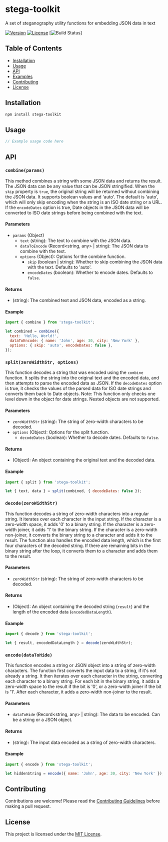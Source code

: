 # stega-toolkit

A set of steganography utility functions for embedding JSON data in text

[![Version](https://img.shields.io/npm/v/stega-js.svg)](https://www.npmjs.com/package/stega-toolkit)
[![License](https://img.shields.io/npm/l/stega-toolkit.svg)](https://github.com/2wce/stega-toolkit/blob/main/LICENSE)
[![Build Status](https://github.com/2wce/stega-toolkit/actions/workflows/release.yml/badge.svg)]

## Table of Contents

- [Installation](#installation)
- [Usage](#usage)
- [API](#api)
- [Examples](#examples)
- [Contributing](#contributing)
- [License](#license)

## Installation

```bash
npm install stega-toolkit
```

## Usage

```javascript
// Example usage code here
```

## API

### `combine(params)`

This method combines a string with some JSON data and returns the result. The JSON data can be any value that can be JSON stringified. When the `skip` property is `true`, the original string will be returned without combining the JSON data. It supports boolean values and 'auto'. The default is 'auto', which will only skip encoding when the string is an ISO date string or a URL. If the `encodeDates` option is true, Date objects in the JSON data will be converted to ISO date strings before being combined with the text.

#### Parameters

- `params` (Object)
  - `text` (string): The text to combine with the JSON data.
  - `dataToEncode` (Record<string, any> | string): The JSON data to combine with the text.
  - `options` (Object): Options for the combine function.
    - `skip` (boolean | string): Whether to skip combining the JSON data with the text. Defaults to 'auto'.
    - `encodeDates` (boolean): Whether to encode dates. Defaults to `false`.

#### Returns

- (string): The combined text and JSON data, encoded as a string.

#### Example

```javascript
import { combine } from 'stega-toolkit';

let combined = combine({
  text: 'Hello, World!',
  dataToEncode: { name: 'John', age: 30, city: 'New York' },
  options: { skip: 'auto', encodeDates: false },
});
```

### `split(zeroWidthStr, options)`

This function decodes a string that was encoded using the `combine` function. It splits the string into the original text and the encoded data, and then attempts to parse the encoded data as JSON. If the `decodeDates` option is true, it checks the values of the parsed data for ISO date strings and converts them back to Date objects. Note: This function only checks one level down in the object for date strings. Nested objects are not supported.

#### Parameters

- `zeroWidthStr` (string): The string of zero-width characters to be decoded.
- `options` (Object): Options for the split function.
  - `decodeDates` (boolean): Whether to decode dates. Defaults to `false`.

#### Returns

- (Object): An object containing the original text and the decoded data.

#### Example

```javascript
import { split } from 'stega-toolkit';

let { text, data } = split(combined, { decodeDates: false });
```

### `decode(zeroWidthStr)`

This function decodes a string of zero-width characters into a regular string. It iterates over each character in the input string. If the character is a zero-width space, it adds '0' to a binary string. If the character is a zero-width joiner, it adds '1' to the binary string. If the character is a zero-width non-joiner, it converts the binary string to a character and adds it to the result. The function also handles the encoded data length, which is the first four characters of the decoded string. If there are remaining bits in the binary string after the loop, it converts them to a character and adds them to the result.

#### Parameters

- `zeroWidthStr` (string): The string of zero-width characters to be decoded.

#### Returns

- (Object): An object containing the decoded string (`result`) and the length of the encoded data (`encodedDataLength`).

#### Example

```javascript
import { decode } from 'stega-toolkit';

let { result, encodedDataLength } = decode(zeroWidthStr);
```

### `encode(dataToHide)`

This function encodes a string or JSON object into a string of zero-width characters. The function first converts the input data to a string, if it's not already a string. It then iterates over each character in the string, converting each character to a binary string. For each bit in the binary string, it adds a zero-width space to the result if the bit is '0', or a zero-width joiner if the bit is '1'. After each character, it adds a zero-width non-joiner to the result.

#### Parameters

- `dataToHide` (Record<string, any> | string): The data to be encoded. Can be a string or a JSON object.

#### Returns

- (string): The input data encoded as a string of zero-width characters.

#### Example

```javascript
import { encode } from 'stega-toolkit';

let hiddenString = encode({ name: 'John', age: 30, city: 'New York' });
```

## Contributing

Contributions are welcome! Please read the [Contributing Guidelines](CONTRIBUTING.md) before making a pull request.

## License

This project is licensed under the [MIT License](LICENSE).
